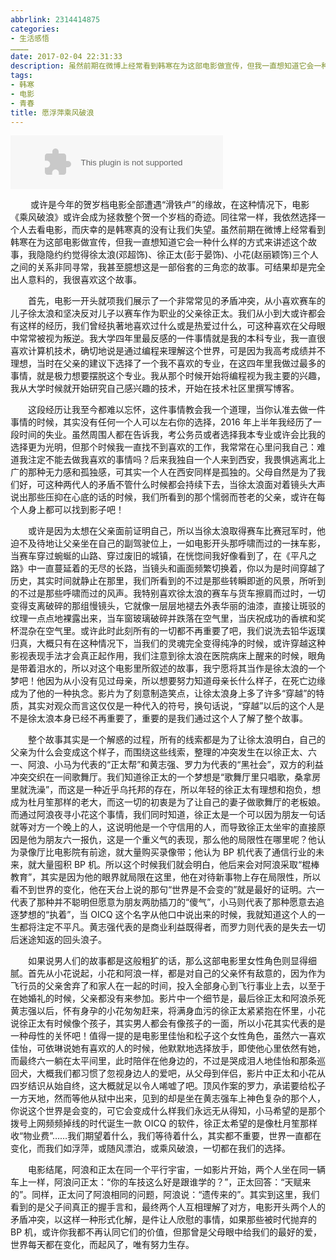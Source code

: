 ```yaml
---
abbrlink: 2314414875
categories:
- 生活感悟…………
date: 2017-02-04 22:31:33
description: 虽然前期在微博上经常看到韩寒在为这部电影做宣传，但我一直想知道它会一种什么样的方式来讲述这个故事，我隐隐约约觉得徐太浪(邓超饰)、徐正太(彭于晏饰)、小花(赵丽颖饰)三个人之间的关系非同寻常，我甚至臆想这是一部俗套的三角恋的故事;顶风作案的罗力，承诺要给松子一方天地，然而等他从狱中出来，见到的却是坐在黄志强车上神色复杂的那个人，你说这个世界是会变的，可它会变成什么样我们永远无从得知，小马希望的是那个拨号上网频频掉线的时代诞生一款 OICQ 的软件，徐正太希望的是像杜月笙那样收“物业费”......我们期望着什么，我们等待着什么，其实都不重要，世界一直都在变化，而我们如浮萍，或随风漂泊，或乘风破浪，一切都在我们的选择;整个故事其实是一个解惑的过程，所有的线索都是为了让徐太浪明白，自己的父亲为什么会变成这个样子，而围绕这些线索，整理的冲突发生在以徐正太、六一、阿浪、小马为代表的“正太帮”和黄志强、罗力为代表的“黑社会”，双方的利益冲突交织在一间歌舞厅
tags:
- 韩寒
- 电影
- 青春
title: 愿浮萍乘风破浪
---
```


<embed src="//music.163.com/style/swf/widget.swf?sid=456185374&type=2&auto=1&width=320&height=66" width="340" height="86"  allowNetworking="all"></embed>

   或许是今年的贺岁档电影全部遭遇“滑铁卢”的缘故，在这种情况下，电影《乘风破浪》或许会成为拯救整个贺一个岁档的奇迹。同往常一样，我依然选择一个人去看电影，而庆幸的是韩寒真的没有让我们失望。虽然前期在微博上经常看到韩寒在为这部电影做宣传，但我一直想知道它会一种什么样的方式来讲述这个故事，我隐隐约约觉得徐太浪(邓超饰)、徐正太(彭于晏饰)、小花(赵丽颖饰)三个人之间的关系非同寻常，我甚至臆想这是一部俗套的三角恋的故事。可结果却是完全出人意料的，我很喜欢这个故事。


<!--more-->

&emsp;&emsp;首先，电影一开头就项我们展示了一个非常常见的矛盾冲突，从小喜欢赛车的儿子徐太浪和坚决反对儿子以赛车作为职业的父亲徐正太。我们从小到大或许都会有这样的经历，我们曾经执著地喜欢过什么或是热爱过什么，可这种喜欢在父母眼中常常被视为叛逆。我大学四年里最反感的一件事情就是我的本科专业，我一直很喜欢计算机技术，确切地说是通过编程来理解这个世界，可是因为我高考成绩并不理想，当时在父亲的建议下选择了一个我不喜欢的专业，在这四年里我做过最多的事情，就是极力想要摆脱这个专业。我从那个时候开始将编程视为我主要的兴趣，我从大学时候就开始研究自己感兴趣的技术，开始在技术社区里撰写博客。

&emsp;&emsp;这段经历让我至今都难以忘怀，这件事情教会我一个道理，当你认准去做一件事情的时候，其实没有任何一个人可以左右你的选择，2016 年上半年我经历了一段时间的失业。虽然周围人都在告诉我，考公务员或者选择我本专业或许会比我的选择更为光明，但那个时候我一直找不到喜欢的工作，我常常在心里问我自己：难道我注定不能去做我喜欢的事情吗？后来我独自一个人来到西安，我畏惧逃离北上广的那种无力感和孤独感，可其实一个人在西安同样是孤独的。父母自然是为了我们好，可这种两代人的矛盾不管什么时候都会持续下去，当徐太浪面对着镜头大声说出那些压抑在心底的话的时候，我们所看到的那个懦弱而苍老的父亲，或许在每个人身上都可以找到影子吧！

&emsp;&emsp;或许是因为太想在父亲面前证明自己，所以当徐太浪取得赛车比赛冠军时，他迫不及待地让父亲坐在自己的副驾驶位上，一如电影开头那呼啸而过的一抹车影，当赛车穿过蜿蜒的山路、穿过废旧的城镇，在恍惚间我好像看到了，在《平凡之路》中一直蔓延着的无尽的长路，当镜头和画面频繁切换着，你以为是时间穿越了历史，其实时间就静止在那里，我们所看到的不过是那些转瞬即逝的风景，所听到的不过是那些呼啸而过的风声。我特别喜欢徐太浪的赛车与货车擦肩而过时，一切变得支离破碎的那组慢镜头，它就像一层层地褪去外表华丽的油漆，直接让斑驳的纹理一点点地裸露出来，当车窗玻璃破碎并跌落在空气里，当庆祝成功的香槟和奖杯混杂在空气里。或许此时此刻所有的一切都不再重要了吧，我们说洗去铅华返璞归真，大概只有在这种情况下，当我们的灵魂完全变得纯净的时候，或许穿越这种影视表现手法才会真正起作用，我们注意到徐太浪在医院病床上醒来的时候，眼角是带着泪水的，所以对这个电影里所叙述的故事，我宁愿将其当作是徐太浪的一个梦吧！他因为从小没有见过母亲，所以想要努力知道母亲长什么样子，在死亡边缘成为了他的一种执念。影片为了刻意制造笑点，让徐太浪身上多了许多“穿越”的特质，其实对观众而言这仅仅是一种代入的符号，换句话说，“穿越”以后的这个人是不是徐太浪本身已经不再重要了，重要的是我们通过这个人了解了整个故事。

&emsp;&emsp;整个故事其实是一个解惑的过程，所有的线索都是为了让徐太浪明白，自己的父亲为什么会变成这个样子，而围绕这些线索，整理的冲突发生在以徐正太、六一、阿浪、小马为代表的“正太帮”和黄志强、罗力为代表的“黑社会”，双方的利益冲突交织在一间歌舞厅。我们知道徐正太的一个梦想是“歌舞厅里只唱歌，桑拿房里就洗澡”，而这是一种近乎乌托邦的存在，所以年轻的徐正太有理想和抱负，想成为杜月笙那样的老大，而这一切的初衷是为了让自己的妻子做歌舞厅的老板娘。而通过阿浪夜寻小花这个事情，我们同时知道，徐正太是一个可以因为朋友一句话就等对方一个晚上的人，这说明他是一个守信用的人，而导致徐正太坐牢的直接原因是他为朋友六一报仇，这是一个重义气的表现，那么他的局限性在哪里呢？他认为录像厅比电影院有前途，就大量购买录像带；他认为 BP 机代表了通信行业的未来，就大量囤积 BP 机。所以这个时候我们就会明白，他后来会对阿浪采取“棍棒教育”，其实是因为他的眼界就局限在这里，他在对待新事物上存在局限性，所以看不到世界的变化，他在天台上说的那句“世界是不会变的”就是最好的证明。六一代表了那种并不聪明但愿意为朋友两肋插刀的“傻气”，小马则代表了那种愿意去追逐梦想的“执着”，当 OICQ 这个名字从他口中说出来的时候，我就知道这个人的一生都将注定不平凡。黄志强代表的是商业利益既得者，而罗力则代表的是失去一切后迷途知返的回头浪子。

&emsp;&emsp;如果说男人们的故事都是这般粗犷的话，那么这部电影里女性角色则显得细腻。首先从小花说起，小花和阿浪一样，都是对自己的父亲怀有敌意的，因为作为飞行员的父亲舍弃了和家人在一起的时间，投入全部身心到飞行事业上去，以至于在她婚礼的时候，父亲都没有来参加。影片中一个细节是，最后徐正太和阿浪杀死黄志强以后，怀有身孕的小花匆匆赶来，将满身血污的徐正太紧紧抱在怀里，小花说徐正太有时候像个孩子，其实男人都会有像孩子的一面，所以小花其实代表的是一种母性的关怀吧！值得一提的是电影里佳怡和松子这个女性角色，虽然六一喜欢佳怡，可依琳说她有喜欢的人的时候，他默默地选择放手，即使他心里依然有她，而最终六一躺在太平间里，此时陪伴在他身边的，不过是哭成泪人地佳怡和那条巡回犬，大概我们都习惯了忽视身边人的爱吧，从父母到伴侣，影片中正太和小花从四岁结识从始自终，这大概就足以令人唏嘘了吧。顶风作案的罗力，承诺要给松子一方天地，然而等他从狱中出来，见到的却是坐在黄志强车上神色复杂的那个人，你说这个世界是会变的，可它会变成什么样我们永远无从得知，小马希望的是那个拨号上网频频掉线的时代诞生一款 OICQ 的软件，徐正太希望的是像杜月笙那样收“物业费”……我们期望着什么，我们等待着什么，其实都不重要，世界一直都在变化，而我们如浮萍，或随风漂泊，或乘风破浪，一切都在我们的选择。

&emsp;&emsp;电影结尾，阿浪和正太在同一个平行宇宙，一如影片开始，两个人坐在同一辆车上一样，阿浪问正太：“你的车技这么好是跟谁学的？”，正太回答：“天赋来的”。同样，正太问了阿浪相同的问题，阿浪说：“遗传来的”。其实到这里，我们看到的是父子间真正的握手言和，最终两个人互相理解了对方，电影开头两个人的矛盾冲突，以这样一种形式化解，是件让人欣慰的事情，如果那些被时代抛弃的 BP 机，或许你我都不再认同它们的价值，但那曾是父母眼中给我们的最好的爱，世界每天都在变化，而起风了，唯有努力生存。